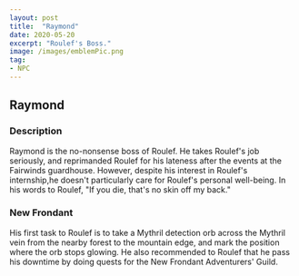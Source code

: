 ```yaml
---
layout: post
title:  "Raymond"
date: 2020-05-20
excerpt: "Roulef's Boss."
image: /images/emblemPic.png
tag:
- NPC
---
```


## Raymond

### Description

Raymond is the no-nonsense boss of Roulef. He takes Roulef's job seriously, and reprimanded Roulef for his lateness after the events at the Fairwinds guardhouse. However, despite his interest in Roulef's internship,he doesn't particularly care for Roulef's personal well-being. In his words to Roulef, "If you die, that's no skin off my back."

### New Frondant

His first task to Roulef is to take a Mythril detection orb across the Mythril vein from the nearby forest to the mountain edge, and mark the position where the orb stops glowing. He also recommended to Roulef that he pass his downtime by doing quests for the New Frondant Adventurers' Guild.
